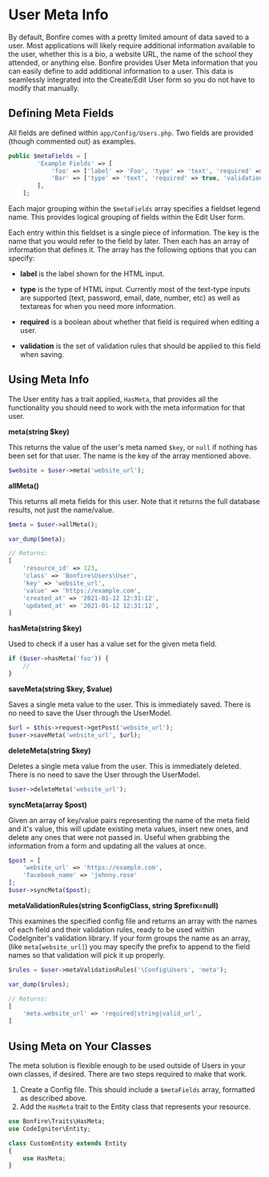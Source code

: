# User Meta Info

By default, Bonfire comes with a pretty limited amount of data saved to a user. Most applications will likely require
additional information available to the user, whether this is a bio, a website URL, the name of the school they
attended, or anything else. Bonfire provides User Meta information that you can easily define to add additional
information to a user. This data is seamlessly integrated into the Create/Edit User form so you do not have to
modify that manually.

## Defining Meta Fields

All fields are defined within `app/Config/Users.php`. Two fields are provided (though commented out) as examples.

```php
public $metaFields = [
        'Example Fields' => [
            'foo' => ['label' => 'Foo', 'type' => 'text', 'required' => true, 'validation' => 'permit_empty|string'],
            'Bar' => ['type' => 'text', 'required' => true, 'validation' => 'required|string'],
        ],
    ];
```

Each major grouping within the `$metaFields` array specifies a fieldset legend name. This provides logical grouping
of fields within the Edit User form.

Each entry within this fieldset is a single piece of information. The key is the name that you would refer to the
field by later. Then each has an array of information that defines it. The array has the following options that
you can specify:

- **label** is the label shown for the HTML input.

- **type** is the type of HTML input. Currently most of the text-type inputs are supported (text, password, email, date, number, etc)
    as well as textareas for when you need more information.

- **required** is a boolean about whether that field is required when editing a user.

- **validation** is the set of validation rules that should be applied to this field when saving.

## Using Meta Info

The User entity has a trait applied, `HasMeta`, that provides all the functionality you should need to work
with the meta information for that user.

**meta(string $key)**

This returns the value of the user's meta named `$key`, or `null` if nothing has been set for that user.
The name is the key of the array mentioned above.

```php
$website = $user->meta('website_url');
```

**allMeta()**

This returns all meta fields for this user. Note that it returns the full database results, not just the name/value.

```php
$meta = $user->allMeta();

var_dump($meta);

// Returns:
[
    'resource_id' => 123,
    'class' => 'Bonfire\Users\User',
    'key' => 'website_url',
    'value' => 'https://example.com',
    'created_at' => '2021-01-12 12:31:12',
    'updated_at' => '2021-01-12 12:31:12',
]
```

**hasMeta(string $key)**

Used to check if a user has a value set for the given meta field.

```php
if ($user->hasMeta('foo')) {
    //
}
```

**saveMeta(string $key, $value)**

Saves a single meta value to the user. This is immediately saved. There is no need to save the User through the UserModel.

```php
$url = $this->request->getPost('website_url');
$user->saveMeta('website_url', $url);
```

**deleteMeta(string $key)**

Deletes a single meta value from the user. This is immediately deleted. There is no need to save the User through the UserModel.

```php
$user->deleteMeta('website_url');
```

**syncMeta(array $post)**

Given an array of key/value pairs representing the name of the meta field and it's value, this will update existing
meta values, insert new ones, and delete any ones that were not passed in. Useful when grabbing the information from
a form and updating all the values at once.

```php
$post = [
    'website_url' => 'https://example.com',
    'facebook_name' => 'johnny.rose'
];
$user->syncMeta($post);
```

**metaValidationRules(string $configClass, string $prefix=null)**

This examines the specified config file and returns an array with the names of each field and their validation rules,
ready to be used within CodeIgniter's validation library. If your form groups the name as an array, (like `meta[website_url]`)
you may specify the prefix to append to the field names so that validation will pick it up properly.

```php
$rules = $user->metaValidationRules('\Config\Users', 'meta');

var_dump($rules);

// Returns:
[
    'meta.website_url' => 'required|string|valid_url',
]
```

## Using Meta on Your Classes

The meta solution is flexible enough to be used outside of Users in your own classes, if desired. There are two steps
required to make that work.

1. Create a Config file. This should include a `$metaFields` array, formatted as described above.
2. Add the `HasMeta` trait to the Entity class that represents your resource.

```php
use Bonfire\Traits\HasMeta;
use CodeIgniter\Entity;

class CustomEntity extends Entity
{
    use HasMeta;
}
```
